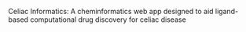 Celiac Informatics: A cheminformatics web app designed to aid ligand-based computational drug discovery for celiac disease
